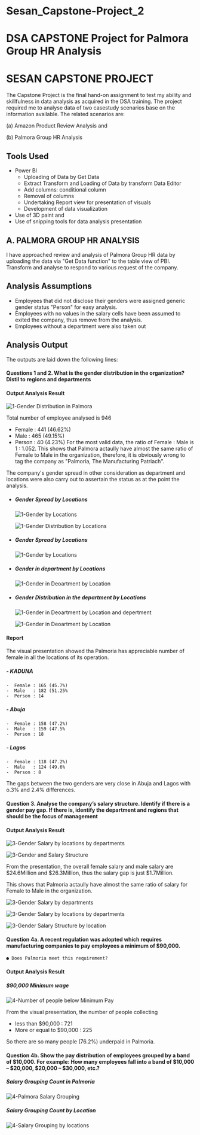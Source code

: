 # Sesan_Capstone-Project_2

# DSA CAPSTONE Project for Palmora Group HR Analysis

# SESAN CAPSTONE PROJECT
The Capstone Project is the final hand-on assignment to test my ability and skillfulness in data analysis as acquired in the DSA training. The project required me to analyse data of two casestudy scenarios base on the information available. The related scenarios are:

(a) Amazon Product Review Analysis and 

(b) Palmora Group HR Analysis

## Tools Used
- Power BI
  - Uploading of Data by Get Data
  - Extract Transform and Loading of Data by transform Data Editor 
  - Add columns: conditional column
  - Removal of columns
  - Undertaking Report view for presentation of visuals
  - Development of data visualization
- Use of 3D paint and
- Use of snipping tools for data analysis presentation  

## A. PALMORA GROUP HR ANALYSIS
I have approached review and analysis of Palmora Group HR data by uploading the data via "Get Data function" to the table view of PBI. Transform and analyse to respond to various request of the company. 

## Analysis Assumptions
  - Employees that did not disclose their genders were assigned generic gender status "Person" for easy analysis. 
  - Employees with no values in the salary cells have been assumed to exited the company, thus remove from the analysis. 
  - Employees without a department were also taken out

## Analysis Output
The outputs are laid down the following lines: 

#### Questions 1 and 2. What is the gender distribution in the organization? Distil to regions and departments

#### Output Analysis Result

![1-Gender Distribution in Palmora](https://github.com/user-attachments/assets/17cb30c2-3a4c-4bcc-b030-31c602c677a8)

Total number of employee analysed is 946
  - Female : 441  (46.62%)
  - Male   : 465  (49.15%)
  - Person : 40   (4.23%)
For the most valid data, the ratio of Female : Male is 1 : 1.052.
This shows that Palmora actaully have almost the same ratio of Female to Male in the organization, therefore, it is obviously wrong to tag the company as "Palmoria, The Manufacturing Patriach". 

The company's gender spread in other consideration as department and locations were also carry out to assertain the status as at the point the analysis.

  - ##### Gender Spread by Locations

    ![1-Gender by Locations](https://github.com/user-attachments/assets/eeafb96a-20fe-4fa1-b686-e5ea1c4bec71)

    ![1-Gender Distribution by Locations](https://github.com/user-attachments/assets/50c723e3-6323-4fa6-83f0-30f2a4d0a647)



  - ##### Gender Spread by Locations

    ![1-Gender by Locations](https://github.com/user-attachments/assets/cab07636-b451-4509-82d9-7ad1b5b010d2)


  - ##### Gender in department by Locations

    ![1-Gender in Deoartment by Location](https://github.com/user-attachments/assets/da69bd9c-fcc8-4237-b2c7-bd61265e7902)


  - ##### Gender Distribution in the department by Locations

    ![1-Gender in Deoartment by Location and depertment](https://github.com/user-attachments/assets/2bbd3ed6-e1a3-4e2d-9369-a07f44415f80)

    ![1-Gender in Deoartment by Location](https://github.com/user-attachments/assets/65e27655-6c28-4ef3-b047-1866be678012)


#### Report
The visual presentation showed tha Palmoria has appreciable number of female in all the locations of its operation. 
  ##### - KADUNA
    -  Female : 165 (45.7%)
    -  Male   : 182 (51.25%
    -  Person : 14
   
  ##### -  Abuja
    -  Female : 158 (47.2%)
    -  Male   : 159 (47.5%
    -  Person : 18

##### -  Lagos
    -  Female : 118 (47.2%)
    -  Male   : 124 (49.6%
    -  Person : 8

The gaps between the two genders are very close in Abuja and Lagos with o.3% and 2.4% differences.




#### Question 3. Analyse the company’s salary structure. Identify if there is a gender pay gap. If there is, identify the department and regions that should be the focus of management

#### Output Analysis Result

![3-Gender Salary by locations by departments](https://github.com/user-attachments/assets/b59af270-cc02-4f5a-96f5-5be57acff841)


![3-Gender and Salary Structure](https://github.com/user-attachments/assets/d9cdfafd-d443-49e9-a7b2-9a0294064044)

From the presentation, the overall female salary and male salary are $24.6Million and $26.3Million, thus the salary gap is just $1.7Million.  

This shows that Palmoria actaully have almost the same ratio of salary for Female to Male in the organization. 

![3-Gender Salary by departments](https://github.com/user-attachments/assets/b017b9b6-d173-415a-854f-6c195e28e352)

![3-Gender Salary by locations by departments](https://github.com/user-attachments/assets/c0dd589b-e22a-4f10-b6c7-727766761a2f)

![3-Gender Salary Structure by location](https://github.com/user-attachments/assets/578a7aac-ef6c-41c7-a4e7-63776b7ef260)



#### Question 4a. A recent regulation was adopted which requires manufacturing companies to pay employees a minimum of $90,000. 
    ● Does Palmoria meet this requirement?

#### Output Analysis Result

##### $90,000 Minimum wage 

![4-Number of people below Minimum Pay ](https://github.com/user-attachments/assets/5408c529-9e03-4042-8e30-7e2d9d24d935)

From the visual presentation, the number of people collecting 

  - less than $90,000        : 721
  - More or equal to $90,000 : 225 

So there are so many people (76.2%) underpaid in Palmoria.  

#### Question 4b. Show the pay distribution of employees grouped by a band of $10,000. For example: How many employees fall into a band of $10,000 – $20,000, $20,000 – $30,000, etc.?

##### Salary Grouping Count in Palmoria

![4-Palmora Salary Grouping](https://github.com/user-attachments/assets/70f2be15-55c3-4acd-8d87-f97ce9a03b4e)



##### Salary Grouping Count by Location

![4-Salary Grouping by locations](https://github.com/user-attachments/assets/a0194f48-85d7-43aa-b2a9-8c3a0f82d6a9)



